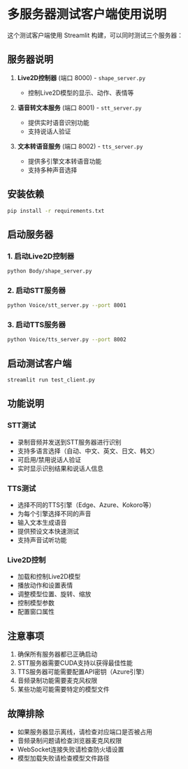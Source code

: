 # 多服务器测试客户端使用说明

这个测试客户端使用 Streamlit 构建，可以同时测试三个服务器：

## 服务器说明

1. **Live2D控制器** (端口 8000) - `shape_server.py`
   - 控制Live2D模型的显示、动作、表情等

2. **语音转文本服务** (端口 8001) - `stt_server.py`
   - 提供实时语音识别功能
   - 支持说话人验证

3. **文本转语音服务** (端口 8002) - `tts_server.py`
   - 提供多引擎文本转语音功能
   - 支持多种声音选择

## 安装依赖

```bash
pip install -r requirements.txt
```

## 启动服务器

### 1. 启动Live2D控制器
```bash
python Body/shape_server.py
```

### 2. 启动STT服务器
```bash
python Voice/stt_server.py --port 8001
```

### 3. 启动TTS服务器
```bash
python Voice/tts_server.py --port 8002
```

## 启动测试客户端

```bash
streamlit run test_client.py
```

## 功能说明

### STT测试
- 录制音频并发送到STT服务器进行识别
- 支持多语言选择（自动、中文、英文、日文、韩文）
- 可启用/禁用说话人验证
- 实时显示识别结果和说话人信息

### TTS测试
- 选择不同的TTS引擎（Edge、Azure、Kokoro等）
- 为每个引擎选择不同的声音
- 输入文本生成语音
- 提供预设文本快速测试
- 支持声音试听功能

### Live2D控制
- 加载和控制Live2D模型
- 播放动作和设置表情
- 调整模型位置、旋转、缩放
- 控制模型参数
- 配置窗口属性

## 注意事项

1. 确保所有服务器都已正确启动
2. STT服务器需要CUDA支持以获得最佳性能
3. TTS服务器可能需要配置API密钥（Azure引擎）
4. 音频录制功能需要麦克风权限
5. 某些功能可能需要特定的模型文件

## 故障排除

- 如果服务器显示离线，请检查对应端口是否被占用
- 音频录制问题请检查浏览器麦克风权限
- WebSocket连接失败请检查防火墙设置
- 模型加载失败请检查模型文件路径